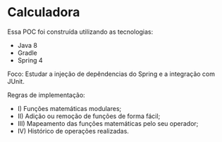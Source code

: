 # Calculadora

Essa POC foi construída utilizando as tecnologias:

- Java 8
- Gradle
- Spring 4

Foco: Estudar a injeção de depêndencias do Spring e a integração com JUnit.

Regras de implementação:

- I) Funções matemáticas modulares;
- II) Adição ou remoção de funções de forma fácil;
- III) Mapeamento das funções matemáticas pelo seu operador;
- IV) Histórico de operações realizadas. 
